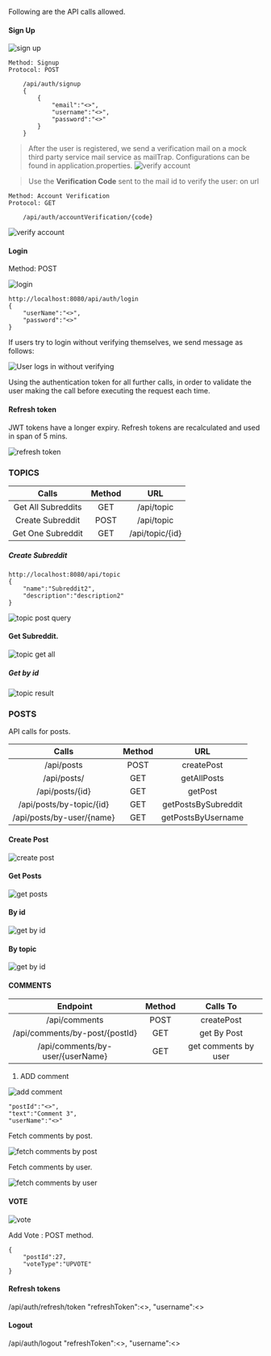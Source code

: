 
Following are the API calls allowed. 

#### Sign Up

![sign up](../src/main/resources/static/signup.png)

```
Method: Signup 
Protocol: POST
    
    /api/auth/signup
    {
        {
            "email":"<>",
            "username":"<>",
            "password":"<>"
        }
    }

```
> After the user is registered, we send a verification mail on a mock third party service
mail service as mailTrap. 
> Configurations can be found in application.properties.
![verify account](../src/main/resources/static/mailtrap.png)


> Use the <strong>Verification Code</strong> sent to the mail id to verify the user: on url 
```
Method: Account Verification 
Protocol: GET
    
    /api/auth/accountVerification/{code}

```

![verify account](../src/main/resources/static/verification.png)

#### Login

Method: POST

![login](../src/main/resources/static/login.png)
```
http://localhost:8080/api/auth/login
{
    "userName":"<>",
    "password":"<>"
}
```

If users try to login without verifying themselves, we send message as follows:

![User logs in without verifying](../src/main/resources/static/user_verification_fail.png)

Using the authentication token for all further calls, in order to validate the user making the call before executing the request each time.

#### Refresh token

JWT tokens have a longer expiry. 
Refresh tokens are recalculated and used in span of 5 mins.

![refresh token](../src/main/resources/static/refresh-expired-token.png)

### TOPICS

| Calls                | Method   | URL                 |
| :------------------: | :------: | :--------------:    |
| Get All Subreddits   | GET      | /api/topic      |
| Create Subreddit     | POST     | /api/topic      |
| Get One Subreddit    | GET      |	/api/topic/{id} |

##### Create Subreddit
```
http://localhost:8080/api/topic
{
    "name":"Subreddit2",
    "description":"description2"
}
```

![topic post query](src/main/resources/static/topic/create.png)

#### Get Subreddit. 

![topic get all](src/main/resources/static/topic/get_all.png)

##### Get by id

![topic result](src/main/resources/static/topic/by_id.png)

### POSTS

API calls for posts.

| Calls                | Method   | URL                 |
| :------------------: | :------: | :--------------:    |
| /api/posts |	 POST|	createPost |
| /api/posts/ |	GET | getAllPosts |
| /api/posts/{id} | GET | getPost |
| /api/posts/by-topic/{id} |GET |getPostsBySubreddit |
| /api/posts/by-user/{name} | GET |	getPostsByUsername |

#### Create Post

![create post](../src/main/resources/static/posts/create.png)

#### Get Posts

![get posts](../src/main/resources/static/posts/list.png)

#### By id
![get by id](../src/main/resources/static/posts/byid.png)

#### By topic
![get by id](../src/main/resources/static/posts/bysubreddit.png)

#### COMMENTS

| Endpoint                | Method   | Calls To                 |
| :------------------: | :------: | :--------------:    |
| /api/comments |	 POST|	createPost |
| /api/comments/by-post/{postId} |	GET | get By Post |
| /api/comments/by-user/{userName} | GET | get comments by user |

1. ADD comment

![add comment](../src/main/resources/static/comment/create.png)

```
"postId":"<>",
"text":"Comment 3",
"userName":"<>"
```

Fetch comments by post.

![fetch comments by post](../src/main/resources/static/comment/getbypost.png)

Fetch comments by user.

![fetch comments by user](../src/main/resources/static/comment/byuser.png)

#### VOTE

![vote](../src/main/resources/static/vote/votebypost.png)


Add Vote : POST method.
```
{
    "postId":27,
    "voteType":"UPVOTE"
}
```

#### Refresh tokens

/api/auth/refresh/token
"refreshToken":<>,
"username":<>

#### Logout

/api/auth/logout
"refreshToken":<>,
"username":<>
